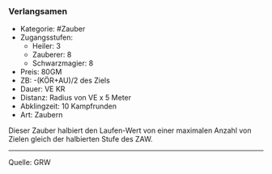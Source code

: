 ### Verlangsamen

- Kategorie: #Zauber
- Zugangsstufen:
  - Heiler: 3
  - Zauberer: 8
  - Schwarzmagier: 8
- Preis: 80GM
- ZB: -(KÖR+AU)/2 des Ziels
- Dauer: VE KR
- Distanz: Radius von VE x 5 Meter
- Abklingzeit: 10 Kampfrunden
- Art: Zaubern

Dieser Zauber halbiert den Laufen-Wert von einer maximalen Anzahl von Zielen gleich der halbierten Stufe des ZAW.

---

Quelle: GRW
